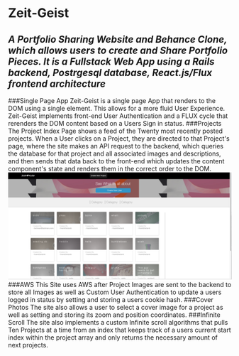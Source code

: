 # Zeit-Geist #

## *A Portfolio Sharing Website and Behance Clone, which allows users to create and Share Portfolio Pieces. It is a Fullstack Web App using a Rails backend, Postrgesql database, React.js/Flux frontend architecture*
###Single Page App
Zeit-Geist is a single page App that renders to the DOM using a single element. This allows for a more fluid User Experience. Zeit-Geist implements front-end User Authentication and a FLUX cycle that rerenders the DOM content based on a Users Sign in status.
###Projects
The Project Index Page shows a feed of the Twenty most recently posted projects. When a User clicks on a Project, they are directed to that Project's page, where the site makes an API request to the backend, which queries the database for that project and all associated images and descriptions, and then sends that data back to the front-end which updates the content component's state and renders them in the correct order to the DOM.
![index](docs/index.png)
###AWS
This Site uses AWS after Project Images are sent to the backend to store all Images as well as Custom User Authentication to update a users logged in status by setting and storing a users cookie hash.
###Cover Photos
The site also allows a user to select a cover image for a project as well as setting and storing its zoom and position coordinates.
###Infinite Scroll
The site also implements a custom Infinite scroll algorithms that pulls Ten Projects at a time from an index that keeps track of a users current start index within the project array and only returns the necessary amount of next projects.
